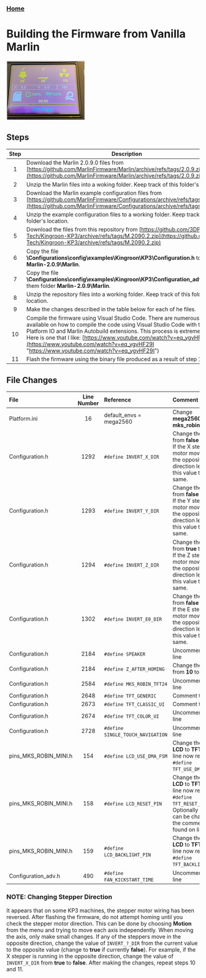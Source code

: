### [Home](https://3dp-tech.github.io/Kingroon-KP3/)

# Building the Firmware from Vanilla Marlin
![](https://github.com/3DP-Tech/Kingroon-KP3/raw/main/Images/screen-205.png)

## Steps

|Step|Description|
|:-:|-|
|1|Download the Marlin 2.0.9.0 files from [https://github.com/MarlinFirmware/Marlin/archive/refs/tags/2.0.9.zip](https://github.com/MarlinFirmware/Marlin/archive/refs/tags/2.0.9.zip)|
|2|Unzip the Marlin files into a woking folder. Keep track of this folder's location.|
|3|Download the Marlin example configuration files from [https://github.com/MarlinFirmware/Configurations/archive/refs/tags/2.0.9.zip](https://github.com/MarlinFirmware/Configurations/archive/refs/tags/2.0.9.zip)|
|4|Unzip the example configuration files to a working folder. Keep track of this folder's location.|
|5|Download the files from this repository from [https://github.com/3DP-Tech/Kingroon-KP3/archive/refs/tags/M.2090.2.zip](https://github.com/3DP-Tech/Kingroon-KP3/archive/refs/tags/M.2090.2.zip)|
|6|Copy the file **\Configurations\config\examples\Kingroon\KP3\Configuration.h** to the folder **Marlin-2.0.9\Marlin**.|
|7|Copy the file **\Configurations\config\examples\Kingroon\KP3\Configuration_adv.h** to them folder **Marlin-2.0.9\Marlin**.|
|8|Unzip the repository files into a working folder. Keep track of this folder's location.|
|9|Make the changes described in the table below for each of he files.|
|10|Compile the firmware using Visual Studio Code. There are numerous videos available on how to compile the code using Visual Studio Code with the Platform IO and Marlin Autobuild extensions. This process is extremely easy. Here is one that I like: [https://www.youtube.com/watch?v=eq_ygvHF29I](https://www.youtube.com/watch?v=eq_ygvHF29I "https://www.youtube.com/watch?v=eq_ygvHF29I")|
|11|Flash the firmware using the binary file produced as a result of step 10.|

## File Changes

|File|Line Number|Reference|Comment|
|:-|:-:|:-|:-|
|Platform.ini|16|default_envs = mega2560|Change **mega2560** to **mks_robin_mini**|
|Configuration.h|1292|`#define INVERT_X_DIR`|Change the value from **false** to **true**. If the X stepper motor moves in the opposite direction leave this value the same.|
|Configuration.h|1293|`#define INVERT_Y_DIR`|Change the value from **false** to **true**. If the Y stepper motor moves in the opposite direction leave this value the same.|
|Configuration.h|1294|`#define INVERT_Z_DIR`|Change the value from **true** to **false**. If the Z stepper motor moves in the opposite direction leave this value the same.|
|Configuration.h|1302|`#define INVERT_E0_DIR`|Change the value from **false** to **true**. If the E stepper motor moves in the opposite direction leave this value the same.|
|Configuration.h|2184|`#define SPEAKER`|Uncomment this line|
|Configuration.h|2184|`#define Z_AFTER_HOMING`|Change the value from **10** to **5**.|
|Configuration.h|2584|`#define MKS_ROBIN_TFT24`|Uncomment this line|
|Configuration.h|2648|`#define TFT_GENERIC`|Comment this line|
|Configuration.h|2673|`#define TFT_CLASSIC_UI`|Comment this line|
|Configuration.h|2674|`#define TFT_COLOR_UI`|Uncomment this line|
|Configuration.h|2728|`#define SINGLE_TOUCH_NAVIGATION`|Uncomment this line|
|pins_MKS_ROBIN_MINI.h|154|`#define LCD_USE_DMA_FSM`|Change the text **LCD** to **TFT** so the line now reads `#define TFT_USE_DMA_FSM`|
|pins_MKS_ROBIN_MINI.h|158|`#define LCD_RESET_PIN`|Change the text **LCD** to **TFT** so the line now reads `#define TFT_RESET_PIN`. Optionally this can be changed in the comment found on line 147.|
|pins_MKS_ROBIN_MINI.h|159|`#define LCD_BACKLIGHT_PIN`|Change the text **LCD** to **TFT** so the line now reads `#define TFT_BACKLIGHT_PIN`|
|Configuration_adv.h|490|`#define FAN_KICKSTART_TIME`|Uncomment this line|

### NOTE: Changing Stepper Direction
It appears that on some KP3 machines, the stepper motor wiring has been reversed. After flashing the firmware, do not attempt homing until you check the stepper motor direction. This can be done by choosing **Motion** from the menu and trying to move each axis independently. When moving the axis, only make small changes. If any of the steppers move in the opposite direction, change the value of `INVERT_?_DIR` from the current value to the opposite value (change to **true** if currently **false**). For example, if the X stepper is running in the opposite direction, change the value of `INVERT_X_DIR` from **true** to **false**. After making the changes, repeat steps 10 and 11. 

